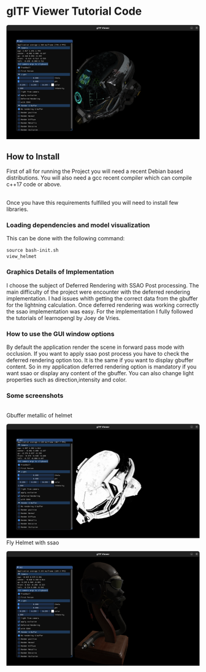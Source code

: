 # glTF Viewer Tutorial Code
![helmet](screenshots/helmet.png)

## How to Install

First of all for running the Project you will need a recent Debian based distributions. You will also need a gcc recent compiler which can compile c++17 code or above. 

<br> 
Once you have this requirements fulfilled you will need to install few libraries.

<br>

### Loading dependencies and model visualization
This can be done with the following command:
<br>

```code
source bash-init.sh 
view_helmet
```

### Graphics Details of Implementation
I choose the subject of Deferred Rendering with SSAO Post processing. 
The main difficulty of the project were encounter with the deferred rendering implementation. I had issues whith getting the correct data from the gbuffer for the lightning calculation. Once deferred rendering was working correctly the ssao implementation was easy. For the implementation I fully followed the tutorials of learnopengl by Joey de Vries.

### How to use the GUI window options

By default the application render the scene in forward pass mode with occlusion. If you want to apply ssao post process you have to check the deferred rendering option too. It is the same if you want to display gbuffer content. So in my application deferred rendering option is mandatory if you want ssao or display any content of the gbuffer. You can also change light properties such as direction,intensity and color.

### Some screenshots

<br>
Gbuffer metallic of helmet

![imagebisbis](screenshots/metallic.png)
<br>
Fly Helmet with ssao

![imagebis](screenshots/flight_helmet_ssao.png)


